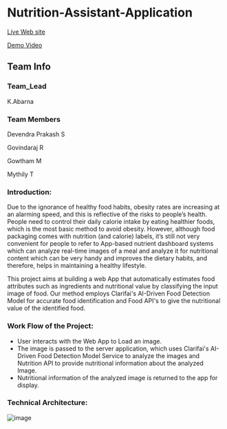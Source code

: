 Nutrition-Assistant-Application
================================

[Live Web site](http://169.51.207.48:32715/)

[Demo Video](https://youtu.be/M3W8Lk93D18)

## Team Info ##

### Team_Lead
K.Abarna

### Team Members
Devendra Prakash S

Govindaraj R

Gowtham M

Mythily T

### Introduction: 

Due to the ignorance of healthy food habits, obesity rates are increasing at an alarming speed, and this is reflective of the risks to people’s health. People need to control their daily calorie intake by eating healthier foods, which is the most basic method to avoid obesity. However, although food packaging comes with nutrition (and calorie) labels, it’s still not very convenient for people to refer to App-based nutrient dashboard systems which can analyze real-time images of a meal and analyze it for nutritional content which can be very handy and improves the dietary habits, and therefore, helps in maintaining a healthy lifestyle.

This project aims at building a web App that automatically estimates food attributes such as ingredients and nutritional value by classifying the input image of food.  Our method employs Clarifai's AI-Driven Food Detection Model for accurate food identification and Food API's to give the nutritional value of the identified food.


### Work Flow of the Project:

- User interacts with the Web App to Load an image.
- The image is passed to the server application, which uses Clarifai's AI-Driven Food Detection Model Service to analyze the images and Nutrition API to provide nutritional information about the analyzed Image.
- Nutritional information of the analyzed image is returned to the app for display. 


### Technical Architecture:
![image](https://github.com/IBM-EPBL/IBM-Project-31904-1660206317/blob/master/Final%20Deliverables/Screenshot/Architecture/Architecture.png?raw=true)
